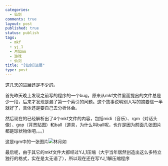 ```yaml
--- 
categories: 
  - 仙剑
comments: true
layout: post
published: true
status: publish
tags: 
  - mkf
  - yj_1
  - 月如mm
  - 游戏
  - 仙剑
title: "[仙剑]进展"
type: post
---
```

这几天的进展还是不少的。

首先昨天晚上发现之前写的程序的一个bug，原来从mkf文件里面提出的文件总是少一段，后来才发现是漏了第一个索引的问题。这个故事说明别人写的摘要信一半就好了，具体还是要自己去分析体会。

然后现在的已经解析出了4个mkf文件的内容，包括midi（音乐）、rgm（对话头像）、gop（背景贴图）和ball（道具，为什么叫ball呢，也许是因为前面几张图片都是球状物体吧。。。）

这是rgm中的一张图片<img src="http://println-hcd.appspot.com/file?method=get&key=agtwcmludGxuLWhjZHIMCxIERmlsZRiB8QQM" alt="林月如">

最后呢，由于其它的mkf文件大都经过YJ_1压缩（大宇当年居然创造出这么多特立独行的格式，实在是太无语了），所以现在还在写YJ_1解压缩程序
